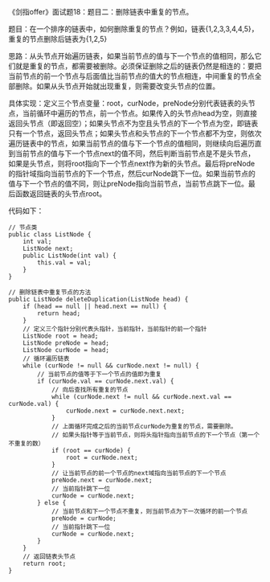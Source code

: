 《剑指offer》面试题18：题目二：删除链表中重复的节点。

题目：在一个排序的链表中，如何删除重复的节点？例如，链表{1,2,3,3,4,4,5}，重复的节点删除后链表为{1,2,5}

思路：从头节点开始遍历链表，如果当前节点的值与下一个节点的值相同，那么它们就是重复的节点，都需要被删除。必须保证删除之后的链表仍然是相连的：要把当前节点的前一个节点与后面值比当前节点的值大的节点相连，中间重复的节点全部删除。如果从头节点开始就出现重复，则需要改变头节点的位置。

具体实现：定义三个节点变量：root，curNode，preNode分别代表链表的头节点，当前循环中遍历的节点，前一个节点。如果传入的头节点head为空，则直接返回头节点（即返回空）；如果头节点不为空且头节点的下一个节点为空，即链表只有一个节点，返回头节点；如果头节点和头节点的下一个节点都不为空，则依次遍历链表中的节点，如果当前节点的值与下一个节点的值相同，则继续向后遍历直到当前节点的值与下一个节点next的值不同，然后判断当前节点是不是头节点，如果是头节点，则将root指向下一个节点next作为新的头节点。最后将preNode的指针域指向当前节点的下一个节点，然后curNode跳下一位。如果当前节点的值与下一个节点的值不同，则让preNode指向当前节点，当前节点跳下一位。最后函数返回链表的头节点root。

代码如下：
```
// 节点类
public class ListNode {
    int val;
    ListNode next;
    public ListNode(int val) {
        this.val = val;
    }
}

// 删除链表中重复节点的方法
public ListNode deleteDuplication(ListNode head) {
    if (head == null || head.next == null) {
        return head;
    }
    // 定义三个指针分别代表头指针，当前指针，当前指针的前一个指针
    ListNode root = head;
    ListNode preNode = head;
    ListNode curNode = head;
    // 循环遍历链表
    while (curNode != null && curNode.next != null) {
        // 当前节点的值等于下一个节点的值即为重复
        if (curNode.val == curNode.next.val) {
            // 向后查找所有重复的节点
            while (curNode.next != null && curNode.next.val == curNode.val) {
                curNode.next = curNode.next.next;
            }
            // 上面循环完成之后的当前节点curNode为重复的节点，需要删除。
            // 如果头指针等于当前节点，则将头指针指向当前节点的下一个节点（第一个不重复的数）
            if (root == curNode) {
                root = curNode.next;
            }
            // 让当前节点的前一个节点的next域指向当前节点的下一个节点
            preNode.next = curNode.next;
            // 当前指针跳下一位
            curNode = curNode.next;
        } else {
            // 当前节点和下一个节点不重复，则当前节点为下一次循环的前一个节点
            preNode = curNode;
            // 当前指针跳下一位
            curNode = curNode.next;
        }
    }
    // 返回链表头节点
    return root;
}
```
